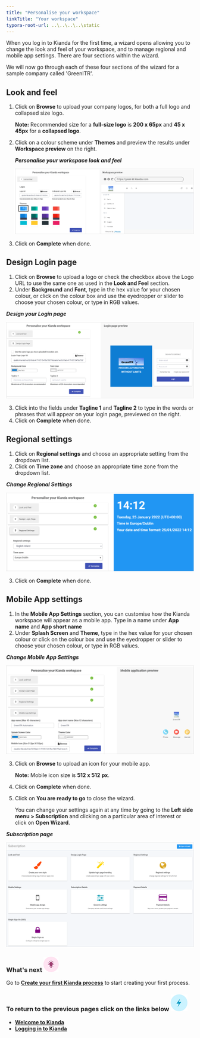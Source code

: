 ```yaml
---
title: "Personalise your workspace"
linkTitle: "Your workspace"
typora-root-url: ..\..\..\..\static
---
```


When you log in to Kianda for the first time, a wizard opens allowing you to change the look and feel of your workspace, and to manage regional and mobile app settings. There are four sections within the wizard. 

We will now go through each of these four sections of the wizard for a sample company called 'GreenITR'.



## Look and feel 

1. Click on **Browse** to upload your company logos, for both a full logo and collapsed size logo. 

   **Note:** Recommended size for a **full-size logo** is **200 x 65px** and **45 x  45px** for a **collapsed logo**.

2. Click on a colour scheme under **Themes** and preview the results under **Workspace preview** on the right.

   ***Personalise your workspace look and feel***

   ![Look and feel](/images/lookandfeel.gif)
   
3. Click on **Complete** when done.



## Design Login page 

1. Click on **Browse** to upload a logo or check the checkbox above the Logo URL to use the same one as used in the **Look and Feel** section.
2. Under **Background** and **Font**, type in the hex value for your chosen colour, or click on the colour box and use the eyedropper or slider to choose your chosen colour, or type in RGB values.

***Design your Login page***

![Design login page](/images/designlogin110edge100.png)

3. Click into the fields under **Tagline 1** and **Tagline 2** to type in the words or phrases that will appear on your login page, previewed on the right.
4. Click on **Complete** when done.



## Regional settings 

1. Click on **Regional settings** and choose an appropriate setting from the dropdown list.
2. Click on **Time zone** and choose an appropriate time zone from the dropdown list.

***Change Regional Settings***

![Regional settings](/images/regionalsettings_copy.png)

3. Click on **Complete** when done.



## Mobile App settings 

1. In the **Mobile App Settings** section, you can customise how the Kianda workspace will appear as a mobile app. Type in a name under **App name** and **App short name**
2. Under **Splash Screen** and **Theme**, type in the hex value for your chosen colour or click on the colour box and use the eyedropper or slider to choose your chosen colour, or type in RGB values.

***Change Mobile App Settings***

![Mobile App settings](/images/mobileapp.png)

3. Click on **Browse** to upload an icon for your mobile app. 

   **Note:** Mobile icon size is **512 x 512** **px**.

4. Click on  **Complete** when done.

5. Click on **You are ready to go** to close the wizard. 

   You can change your settings again at any time by going to the **Left side menu > Subscription** and clicking on a particular area of interest or click on **Open Wizard**. 

***Subscription page***

![Subscription settings](/images/subscription.gif)


### What's next  ![Idea icon](/images/18.png) ###

Go to **[Create your first Kianda process](/docs/getting-started/create-first-process/)** to start creating your first process.



### **To return to the previous pages click on the links below** ![Lightning icon](/images/10.png)

- **[Welcome to Kianda](/docs/getting-started/welcome/)**
- **[Logging in to Kianda](/docs/getting-started/logging-in/)**

